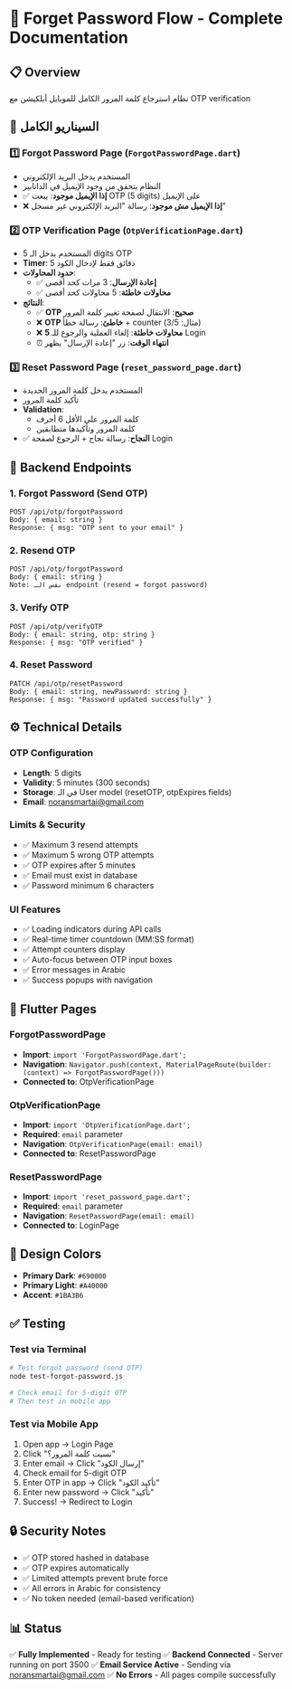 # 🔐 Forget Password Flow - Complete Documentation

## 📋 Overview
نظام استرجاع كلمة المرور الكامل للموبايل أبلكيشن مع OTP verification

## 🎯 السيناريو الكامل

### 1️⃣ **Forgot Password Page** (`ForgotPasswordPage.dart`)
- المستخدم يدخل البريد الإلكتروني
- النظام يتحقق من وجود الإيميل في الداتابيز
- ✅ **إذا الإيميل موجود**: يبعت OTP (5 digits) على الإيميل
- ❌ **إذا الإيميل مش موجود**: رسالة "البريد الإلكتروني غير مسجل"

### 2️⃣ **OTP Verification Page** (`OtpVerificationPage.dart`)
- المستخدم يدخل الـ 5 digits OTP
- **Timer**: 5 دقائق فقط لإدخال الكود
- **حدود المحاولات**:
  - ✅ **إعادة الإرسال**: 3 مرات كحد أقصى
  - ✅ **محاولات خاطئة**: 5 محاولات كحد أقصى
- **النتائج**:
  - ✅ **OTP صحيح**: الانتقال لصفحة تغيير كلمة المرور
  - ❌ **OTP خاطئ**: رسالة خطأ + counter (مثال: 3/5)
  - ❌ **5 محاولات خاطئة**: إلغاء العملية والرجوع للـ Login
  - ⏰ **انتهاء الوقت**: زر "إعادة الإرسال" يظهر

### 3️⃣ **Reset Password Page** (`reset_password_page.dart`)
- المستخدم يدخل كلمة المرور الجديدة
- تأكيد كلمة المرور
- **Validation**:
  - كلمة المرور على الأقل 6 أحرف
  - كلمة المرور وتأكيدها متطابقين
- ✅ **النجاح**: رسالة نجاح + الرجوع لصفحة Login

## 🔌 Backend Endpoints

### 1. Forgot Password (Send OTP)
```
POST /api/otp/forgotPassword
Body: { email: string }
Response: { msg: "OTP sent to your email" }
```

### 2. Resend OTP
```
POST /api/otp/forgotPassword
Body: { email: string }
Note: نفس الـ endpoint (resend = forgot password)
```

### 3. Verify OTP
```
POST /api/otp/verifyOTP
Body: { email: string, otp: string }
Response: { msg: "OTP verified" }
```

### 4. Reset Password
```
PATCH /api/otp/resetPassword
Body: { email: string, newPassword: string }
Response: { msg: "Password updated successfully" }
```

## ⚙️ Technical Details

### OTP Configuration
- **Length**: 5 digits
- **Validity**: 5 minutes (300 seconds)
- **Storage**: في الـ User model (resetOTP, otpExpires fields)
- **Email**: noransmartai@gmail.com

### Limits & Security
- ✅ Maximum 3 resend attempts
- ✅ Maximum 5 wrong OTP attempts
- ✅ OTP expires after 5 minutes
- ✅ Email must exist in database
- ✅ Password minimum 6 characters

### UI Features
- ✅ Loading indicators during API calls
- ✅ Real-time timer countdown (MM:SS format)
- ✅ Attempt counters display
- ✅ Auto-focus between OTP input boxes
- ✅ Error messages in Arabic
- ✅ Success popups with navigation

## 📱 Flutter Pages

### ForgotPasswordPage
- **Import**: `import 'ForgotPasswordPage.dart';`
- **Navigation**: `Navigator.push(context, MaterialPageRoute(builder: (context) => ForgotPasswordPage()))`
- **Connected to**: OtpVerificationPage

### OtpVerificationPage
- **Import**: `import 'OtpVerificationPage.dart';`
- **Required**: `email` parameter
- **Navigation**: `OtpVerificationPage(email: email)`
- **Connected to**: ResetPasswordPage

### ResetPasswordPage
- **Import**: `import 'reset_password_page.dart';`
- **Required**: `email` parameter
- **Navigation**: `ResetPasswordPage(email: email)`
- **Connected to**: LoginPage

## 🎨 Design Colors
- **Primary Dark**: `#690000`
- **Primary Light**: `#A40000`
- **Accent**: `#1BA3B6`

## ✅ Testing

### Test via Terminal
```bash
# Test forgot password (send OTP)
node test-forgot-password.js

# Check email for 5-digit OTP
# Then test in mobile app
```

### Test via Mobile App
1. Open app → Login Page
2. Click "نسيت كلمة المرور؟"
3. Enter email → Click "إرسال الكود"
4. Check email for 5-digit OTP
5. Enter OTP in app → Click "تأكيد الكود"
6. Enter new password → Click "تأكيد"
7. Success! → Redirect to Login

## 🔒 Security Notes
- ✅ OTP stored hashed in database
- ✅ OTP expires automatically
- ✅ Limited attempts prevent brute force
- ✅ All errors in Arabic for consistency
- ✅ No token needed (email-based verification)

## 📊 Status
✅ **Fully Implemented** - Ready for testing
✅ **Backend Connected** - Server running on port 3500
✅ **Email Service Active** - Sending via noransmartai@gmail.com
✅ **No Errors** - All pages compile successfully
